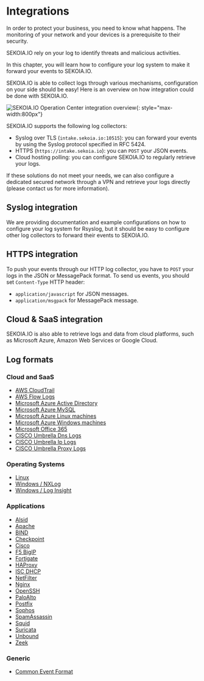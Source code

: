 # Integrations

In order to protect your business, you need to know what happens. The monitoring of your network and your devices is a prerequisite to their security.

SEKOIA.IO rely on your log to identify threats and malicious activities.

In this chapter, you will learn how to configure your log system to make it forward your events to SEKOIA.IO.

SEKOIA.IO is able to collect logs through various mechanisms, configuration on your side should be easy! Here is an overview on how integration could be done with SEKOIA.IO.

![SEKOIA.IO Operation Center integration overview](/assets/sekoiaio_oc_integration.png){: style="max-width:800px"}

SEKOIA.IO supports the following log collectors:

- Syslog over TLS (`intake.sekoia.io:10515`): you can forward your events by using the Syslog protocol specified in RFC 5424.
- HTTPS (`https://intake.sekoia.io`): you can `POST` your JSON events.
- Cloud hosting polling: you can configure SEKOIA.IO to regularly retrieve your logs.

If these solutions do not meet your needs, we can also configure a dedicated secured network through a VPN and retrieve your logs directly (please contact us for more information).

## Syslog integration

We are providing documentation and example configurations on how to configure your log system for Rsyslog, but it should be easy to configure other log collectors to forward their events to SEKOIA.IO.

## HTTPS integration

To push your events through our HTTP log collector, you have to `POST` your logs in the JSON or MessagePack format. To send us events, you should set `Content-Type` HTTP header:

- `application/javascript` for JSON messages.
- `application/msgpack` for MessagePack message.

## Cloud & SaaS integration

SEKOIA.IO is also able to retrieve logs and data from cloud platforms, such as Microsoft Azure, Amazon Web Services or Google Cloud.

## Log formats

### Cloud and SaaS

- [AWS CloudTrail](aws_cloudtrail.md)
- [AWS Flow Logs](aws_flow_logs.md)
- [Microsoft Azure Active Directory](azure_ad.md)
- [Microsoft Azure MySQL](azure_mysql.md)
- [Microsoft Azure Linux machines](azure_linux.md)
- [Microsoft Azure Windows machines](azure_windows.md)
- [Microsoft Office 365](o365.md)
- [CISCO Umbrella Dns Logs](umbrella_dns.md)
- [CISCO Umbrella Ip Logs](umbrella_ip.md)
- [CISCO Umbrella Proxy Logs](umbrella_proxy.md)

### Operating Systems

- [Linux](linux.md)
- [Windows / NXLog](windows.md)
- [Windows / Log Insight](log_insight_windows.md)

### Applications

- [Alsid](alsid.md)
- [Apache](apache.md)
- [BIND](bind.md)
- [Checkpoint](checkpoint.md)
- [Cisco](cisco_asa.md)
- [F5 BigIP](f5-big-ip.md)
- [Fortigate](fortigate.md)
- [HAProxy](haproxy.md)
- [ISC DHCP](dhcpd.md)
- [NetFilter](netfilter.md)
- [Nginx](nginx.md)
- [OpenSSH](openssh.md)
- [PaloAlto](paloalto.md)
- [Postfix](postfix.md)
- [Sophos](sophos.md)
- [SpamAssassin](spamassassin.md)
- [Squid](squid.md)
- [Suricata](suricata.md)
- [Unbound](unbound.md)
- [Zeek](zeek.md)

### Generic

- [Common Event Format](cef.md)
